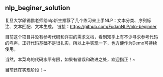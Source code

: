 ## nlp_beginer_solution

复旦大学邱锡鹏老师给nlp新生推荐了几个练习来上手NLP：文本分类、序列标注、文本匹配、文本生成。
链接：https://github.com/FudanNLP/nlp-beginner

目前这个项目并没有参考代码和详实的需求文档，看到知乎上有不少寻求参考代码的呼声，正好代码基础不是很扎实，所以上手实现一下，也方便作为Demo可持续使用。

当然，本菜鸟的代码水平有限，如果有错误和改进之处，欢迎指正！~

目前还在实现阶段！~




